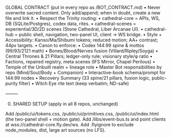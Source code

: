 GLOBAL CONTRACT (put in every repo as /BOT_CONTRACT.md)
• Never overwrite sacred content. Only add/append; when in doubt, create a new file and link it.
• Respect the Trinity routing:
  • cathedral-core = APIs, WS, DB (SQLite/Postgres), codex data, rites.
  • cathedral-scenes = experiential/3D/2D scenes (Stone Cathedral, Liber Arcanae UI).
  • cathedral-hub = public shell, navigation, two-panel UI, client → WS bridge.
• Style + Accessibility: Kanso/Ma/Shibumi tokens; reduced motion; AA+ contrast; 44px targets.
• Canon to enforce:
  • Codex 144:99 spine & mottos (99/93/2121 math)
  • Bones/Blood/Nerves fusion (Villard/Ripley/Soyga)
  • Central Thrones & 21 Pillars; ledger-only rule; visionary style/φ ratio
  • Factions, repaired registry, meta scenes (IFS Mirror, Chapel Perilous)
  • Temple of the Unbuilt realm + lineage role
  • Master Bot responsibilities by repo (Mind/Soul/Body + Companion)
  • Interactive-book schema/prompt for 144:99 nodes
  • Recovery Summary (33 spine/21 pillars, fusion logic, public-purity filter)
  • Witch Eye rite text (keep verbatim; ND-safe)

⸻

0) SHARED SETUP (apply in all 8 repos, unchanged)

Add /public/ui/tokens.css, /public/ui/primitives.css, /public/ui/index.html (the two-panel shell + motion gate).
Add /libs/event-bus.ts and point clients at wss://cathedral-core.fly.dev/ws.
Add .flyignore to exclude node_modules, dist, large art sources (no LFS).

